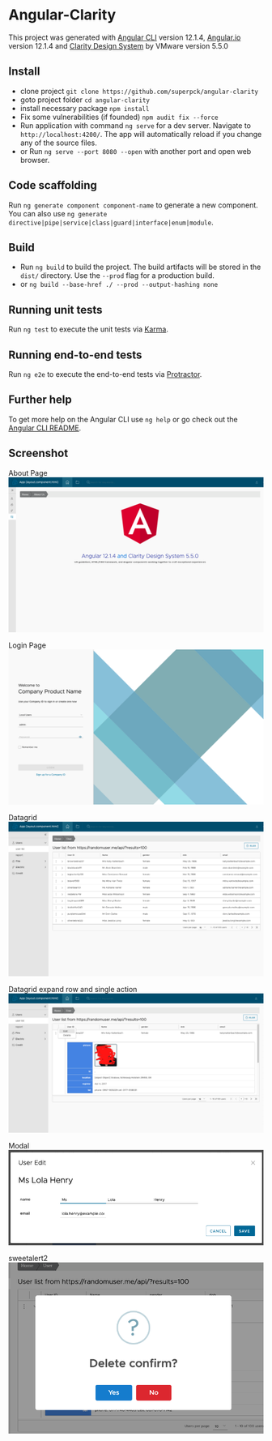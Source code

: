 # Angular-Clarity

This project was generated with [Angular CLI](https://github.com/angular/angular-cli) version 12.1.4, [Angular.io](https://angular.io/) version 12.1.4 and [Clarity Design System](https://vmware.github.io/clarity/news) by VMware version 5.5.0

## Install
- clone project `git clone https://github.com/superpck/angular-clarity`
- goto project folder `cd angular-clarity`
- install necessary package `npm install`
- Fix some vulnerabilities (if founded) `npm audit fix --force`
- Run application with command `ng serve` for a dev server. Navigate to `http://localhost:4200/`. The app will automatically reload if you change any of the source files.
- or Run `ng serve --port 8080 --open` with another port and open web browser.

## Code scaffolding

Run `ng generate component component-name` to generate a new component. You can also use `ng generate directive|pipe|service|class|guard|interface|enum|module`.

## Build

- Run `ng build` to build the project. The build artifacts will be stored in the `dist/` directory. Use the `--prod` flag for a production build.
- or `ng build --base-href ./ --prod --output-hashing none`

## Running unit tests

Run `ng test` to execute the unit tests via [Karma](https://karma-runner.github.io).

## Running end-to-end tests

Run `ng e2e` to execute the end-to-end tests via [Protractor](http://www.protractortest.org/).

## Further help

To get more help on the Angular CLI use `ng help` or go check out the [Angular CLI README](https://github.com/angular/angular-cli/blob/master/README.md).

## Screenshot
About Page
![About](1.png)

Login Page
![Datagrid](6.png)

Datagrid
![Datagrid](2.png)

Datagrid expand row and single action
![expand](3.png)

Modal
![modal](4.png)

sweetalert2
![sweetalert2](5.png)

